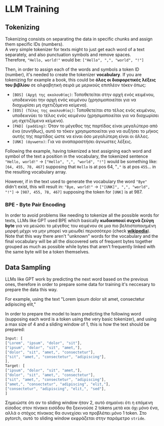 # LLM Training

## Tokenizing

Tokenizing consists on separating the data in specific chunks and assign them specific IDs (numbers).\
A very simple tokenizer for texts might to just get each word of a text separately, and also punctuation symbols and remove spaces.\
Therefore, `"Hello, world!"` would be: `["Hello", ",", "world", "!"]`

Then, in order to assign each of the words and symbols a token ID (number), it's needed to create the tokenizer **vocabulary**. If you are tokenizing for example a book, this could be **όλες οι διαφορετικές λέξεις του βιβλίου** σε αλφαβητική σειρά με μερικούς επιπλέον τόκεν όπως:

* `[BOS] (Αρχή της ακολουθίας)`: Τοποθετείται στην αρχή ενός κειμένου, υποδεικνύει την αρχή ενός κειμένου (χρησιμοποιείται για να διαχωρίσει μη σχετιζόμενα κείμενα).
* `[EOS] (Τέλος της ακολουθίας)`: Τοποθετείται στο τέλος ενός κειμένου, υποδεικνύει το τέλος ενός κειμένου (χρησιμοποιείται για να διαχωρίσει μη σχετιζόμενα κείμενα).
* `[PAD] (padding)`: Όταν το μέγεθος της παρτίδας είναι μεγαλύτερο από ένα (συνήθως), αυτό το τόκεν χρησιμοποιείται για να αυξήσει το μήκος αυτής της παρτίδας ώστε να είναι όσο μεγαλύτερη είναι οι άλλες.
* `[UNK] (άγνωστο)`: Για να αναπαραστήσει άγνωστες λέξεις.

Following the example, having tokenized a text assigning each word and symbol of the text a position in the vocabulary, the tokenized sentence `"Hello, world!"` -> `["Hello", ",", "world", "!"]` would be something like: `[64, 455, 78, 467]` supposing that `Hello` is at pos 64, "`,"` is at pos `455`... in the resulting vocabulary array.

However, if in the text used to generate the vocabulary the word `"Bye"` didn't exist, this will result in: `"Bye, world!"` -> `["[UNK]", ",", "world", "!"]` -> `[987, 455, 78, 467]` supposing the token for `[UNK]` is at 987.

### BPE - Byte Pair Encoding

In order to avoid problems like needing to tokenize all the possible words for texts, LLMs like GPT used BPE which basically **κωδικοποιεί συχνά ζεύγη byte** για να μειώσει το μέγεθος του κειμένου σε μια πιο βελτιστοποιημένη μορφή μέχρι να μην μπορεί να μειωθεί περισσότερο (check [**wikipedia**](https://en.wikipedia.org/wiki/Byte\_pair\_encoding)). Note that this way there aren't "unknown" words for the vocabulary and the final vocabulary will be all the discovered sets of frequent bytes together grouped as much as possible while bytes that aren't frequently linked with the same byte will be a token themselves.

## Data Sampling

LLMs like GPT work by predicting the next word based on the previous ones, therefore in order to prepare some data for training it's neccesary to prepare the data this way.

For example, using the text "Lorem ipsum dolor sit amet, consectetur adipiscing elit,"

In order to prepare the model to learn predicting the following word (supposing each word is a token using the very basic tokenizer), and using a max size of 4 and a sliding window of 1, this is how the text should be prepared:
```javascript
Input: [
["Lorem", "ipsum", "dolor", "sit"],
["ipsum", "dolor", "sit", "amet,"],
["dolor", "sit", "amet,", "consectetur"],
["sit", "amet,", "consectetur", "adipiscing"],
],
Target: [
["ipsum", "dolor", "sit", "amet,"],
["dolor", "sit", "amet,", "consectetur"],
["sit", "amet,", "consectetur", "adipiscing"],
["amet,", "consectetur", "adipiscing", "elit,"],
["consectetur", "adipiscing", "elit,", "sed"],
]
```
Σημειώστε ότι αν το sliding window ήταν 2, αυτό σημαίνει ότι η επόμενη είσοδος στον πίνακα εισόδου θα ξεκινούσε 2 tokens μετά και όχι μόνο ένα, αλλά ο στόχος πίνακας θα συνεχίσει να προβλέπει μόνο 1 token. Στο pytorch, αυτό το sliding window εκφράζεται στην παράμετρο `stride`.
